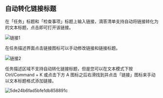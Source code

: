 ## 自动转化链接标题



在「任务」标题和「检查事项」标题上输入链接，滴答清单支持自动将链接转化为的文本标题，点击即可打开该链接。

![链接1](https://tva1.sinaimg.cn/large/0081Kckwgy1gm098977isj31hc0rqdiq.jpg)

在任务描述界面点击链接图标可以手动修改链接和链接标题。

![链接2](https://tva1.sinaimg.cn/large/0081Kckwgy1gm098d55dkj30db0rqt9f.jpg)

任务描述区域不支持自动转化链接标题，但是您可以在文本模式下按 Ctrl/Command + K 或点击下方 A 图标之后右滑找到并点击「链接」图标来手动以文本标题格式添加链接。

![5de24b6fad5bfe1db858891c](https://tva1.sinaimg.cn/large/0081Kckwgy1gm5y8qsfqoj30j30p3aah.jpg)
